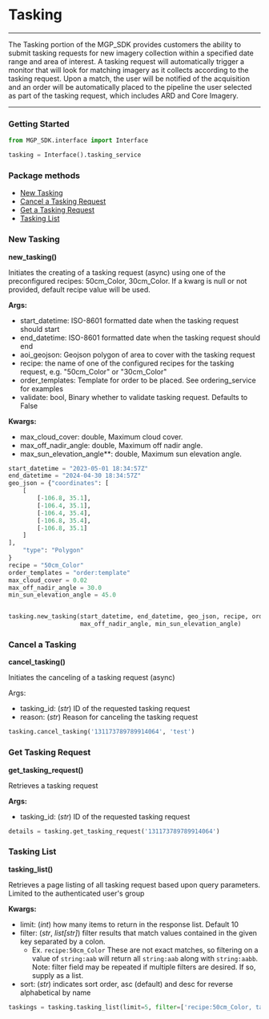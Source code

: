 # Tasking
<hr>

The Tasking portion of the MGP_SDK provides customers the ability to submit tasking requests for new imagery collection within a specified
date range and area of interest. A tasking request will automatically trigger a monitor that will look for matching 
imagery as it collects according to the tasking request. Upon a match, the user will be notified of the acquisition and 
an order will be automatically placed to the pipeline the user selected as part of the tasking request, which includes 
ARD and Core Imagery.

___

### Getting Started 
```python
from MGP_SDK.interface import Interface

tasking = Interface().tasking_service
```

### Package methods

- [New Tasking](#new-tasking)
- [Cancel a Tasking Request](#cancel-a-tasking)
- [Get a Tasking Request](#get-tasking-request)
- [Tasking List](#tasking-list)


### New Tasking 
**new_tasking()**

Initiates the creating of a tasking request (async) using one of the preconfigured recipes: 50cm_Color, 30cm_Color. If a kwarg
is null or not provided, default recipe value will be used.<br>

**Args:<br>**

* start_datetime: ISO-8601 formatted date when the tasking request should start<br>
* end_datetime: ISO-8601 formatted date when the tasking request should end<br>
* aoi_geojson: Geojson polygon of area to cover with the tasking request<br>
* recipe: the name of one of the configured recipes for the tasking request, e.g. "50cm_Color" or "30cm_Color"<br>
* order_templates: Template for order to be placed. See ordering_service for examples<br> 
* validate: bool, Binary whether to validate tasking request. Defaults to False<br>

**Kwargs:**<br>

* max_cloud_cover: double, Maximum cloud cover.<br>
* max_off_nadir_angle: double, Maximum off nadir angle.<br>
* max_sun_elevation_angle**: double, Maximum sun elevation angle.<br>

```python
start_datetime = "2023-05-01 18:34:57Z"
end_datetime = "2024-04-30 18:34:57Z"
geo_json = {"coordinates": [
    [
        [-106.8, 35.1],
        [-106.4, 35.1],
        [-106.4, 35.4],
        [-106.8, 35.4],
        [-106.8, 35.1]
    ]
],
    "type": "Polygon"
}
recipe = "50cm_Color"
order_templates = "order:template"
max_cloud_cover = 0.02
max_off_nadir_angle = 30.0
min_sun_elevation_angle = 45.0


tasking.new_tasking(start_datetime, end_datetime, geo_json, recipe, order_templates, max_cloud_cover, 
                    max_off_nadir_angle, min_sun_elevation_angle)
```

### Cancel a Tasking 
**cancel_tasking()**

Initiates the canceling of a tasking request (async) <br>

Args:<br>

* tasking_id: (*str*) ID of the requested tasking request<br>
* reason: (*str*) Reason for canceling the tasking request<br>
```python
tasking.cancel_tasking('131173789789914064', 'test')
```

### Get Tasking Request 

**get_tasking_request()**

Retrieves a tasking request<br>

**Args:**<br>

* tasking_id: (*str*) ID of the requested tasking request<br>
```python
details = tasking.get_tasking_request('131173789789914064')
```

### Tasking List 
**tasking_list()**

Retrieves a page listing of all tasking request based upon query parameters. Limited to the authenticated user's group<br>

**Kwargs:<br>**

* limit: (*int*) how many items to return in the response list. Default 10<br>
* filter: (*str*, *list[str]*) filter results that match values contained in the given key separated by a colon.<br>
    * Ex. `recipe:50cm_Color` These are not exact matches, so filtering on a value of `string:aab` will return
all `string:aab` along with `string:aabb`. Note: filter field may be repeated if multiple filters are desired. If so, supply
as a list.<br>
* sort: (*str*) indicates sort order, asc (default) and desc for reverse alphabetical by name<br>
```python
taskings = tasking.tasking_list(limit=5, filter=['recipe:50cm_Color, tasking_status:Accepted'], sort='desc')
```